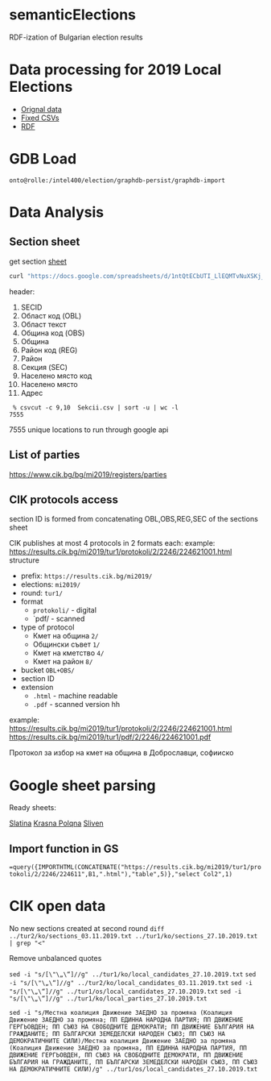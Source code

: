 # semanticElections
RDF-ization of Bulgarian election results

# Data processing for 2019 Local Elections

* [Orignal data](https://results.cik.bg/mi2019/csv.zip)
* [Fixed CSVs](https://drive.google.com/open?id=1o19ptfM2tpwa4HDsm-5ol7go3qhZ4A9s)
* [RDF](https://drive.google.com/open?id=1dmkC9z1_YwAJNdXwiHyaTTu0zCAoDFtL)

# GDB Load

`onto@rolle:/intel400/election/graphdb-persist/graphdb-import`

# Data Anаlysis 

## Section sheet

get section [sheet](https://docs.google.com/spreadsheets/d/1ntQtECbUTI_LlEQMTvNuXSKj_wiSWCv0QPBTGAUGgnM/) 

```bash
curl "https://docs.google.com/spreadsheets/d/1ntQtECbUTI_LlEQMTvNuXSKj_wiSWCv0QPBTGAUGgnM/gviz/tq?tqx=out:csv" -o Sekcii.csv
```

header: 
1. SECID
1. Област код (OBL)
1. Област текст 
1. Община код (OBS)
1. Община
1. Район код (REG)
1. Район
1. Секция (SEC)
1. Населено място код
1. Населено място
1. Адрес


```
 % csvcut -c 9,10  Sekcii.csv | sort -u | wc -l
7555
```
7555 unique locations to run through google api 

## List of parties 

<https://www.cik.bg/bg/mi2019/registers/parties>

## CIK protocols access

section ID is formed from concatenating OBL,OBS,REG,SEC of the sections sheet

CIK publishes at most 4 protocols in 2 formats each:
example:
<https://results.cik.bg/mi2019/tur1/protokoli/2/2246/224621001.html>
structure

* prefix: `https://results.cik.bg/mi2019/`
* elections: `mi2019/`
* round: `tur1/`
* format
    * `protokoli/` - digital 
    * `pdf/ - scanned 
* type of protocol
    * Кмет на община `2/`
    * Общински съвет `1/`
    * Кмет на кметство `4/`
    * Кмет на район  `8/`
* bucket `OBL+OBS/`
* section ID 
* extension 
    * `.html` - machine readable
    * `.pdf` - scanned version 
hh

example:                                                             
<https://results.cik.bg/mi2019/tur1/protokoli/2/2246/224621001.html> 
<https://results.cik.bg/mi2019/tur1/pdf/2/2246/224621001.pdf> 

Протокол за избор на кмет на община в Доброславци, софииско

# Google sheet parsing 

Ready sheets:

[Slatina](https://docs.google.com/spreadsheets/d/1CLUconDxMbylYj6ngwKQDy-sN7z_XFyUDdopSma-vdk)
[Krasna Polqna](https://docs.google.com/spreadsheets/d/1zGE-mPMEfhSrFz3SxdM7w2vynHiKfNuHTB1qm4FmL2g) 
[Sliven](https://docs.google.com/spreadsheets/d/10WHjtcKxTXaomKDmDdwKrhxwVQLRKY8uGw4cu8551w0)

## Import function in GS

`=query({IMPORTHTML(CONCATENATE("https://results.cik.bg/mi2019/tur1/protokoli/2/2246/224611",B1,".html"),"table",5)},"select Col2",1)`

# CIK open data

No new sections created at second round 
`diff ../tur2/ko/sections_03.11.2019.txt ../tur1/ko/sections_27.10.2019.txt | grep "<"`

Remove unbalanced quotes

`sed -i "s/[\"\„\“]//g" ../tur1/ko/local_candidates_27.10.2019.txt` 
`sed -i "s/[\"\„\“]//g" ../tur2/ko/local_candidates_03.11.2019.txt` 
`sed -i "s/[\"\„\“]//g" ../tur1/os/local_candidates_27.10.2019.txt`
`sed -i "s/[\"\„\“]//g" ../tur1/ko/local_parties_27.10.2019.txt`


```
sed -i "s/Местна коалиция Движение ЗАЕДНО за промяна (Коалиция Движение ЗАЕДНО за промяна; ПП ЕДИННА НАРОДНА ПАРТИЯ; ПП ДВИЖЕНИЕ ГЕРГЬОВДЕН; ПП СЪЮЗ НА СВОБОДНИТЕ ДЕМОКРАТИ; ПП ДВИЖЕНИЕ БЪЛГАРИЯ НА ГРАЖДАНИТЕ; ПП БЪЛГАРСКИ ЗЕМЕДЕЛСКИ НАРОДЕН СЪЮЗ; ПП СЪЮЗ НА ДЕМОКРАТИЧНИТЕ СИЛИ)/Местна коалиция Движение ЗАЕДНО за промяна (Коалиция Движение ЗАЕДНО за промяна, ПП ЕДИННА НАРОДНА ПАРТИЯ, ПП ДВИЖЕНИЕ ГЕРГЬОВДЕН, ПП СЪЮЗ НА СВОБОДНИТЕ ДЕМОКРАТИ, ПП ДВИЖЕНИЕ БЪЛГАРИЯ НА ГРАЖДАНИТЕ, ПП БЪЛГАРСКИ ЗЕМЕДЕЛСКИ НАРОДЕН СЪЮЗ, ПП СЪЮЗ НА ДЕМОКРАТИЧНИТЕ СИЛИ)/g" ../tur1/os/local_candidates_27.10.2019.txt
```
